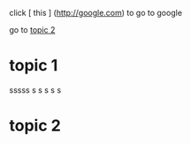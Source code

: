 click [ this ] (http://google.com) to go to google


go to [topic 2](#topic-2)

# topic 1
sssss
s
s
s
s
s
# topic 2
